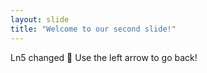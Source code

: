 ```yaml
---
layout: slide
title: "Welcome to our second slide!"
---
```

Ln5 changed :metal:
Use the left arrow to go back!
